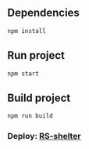 ## Dependencies 

```bash
npm install
```

## Run project

```bash
npm start
```

## Build project

```bash
npm run build
```

### Deploy:  [RS-shelter](https://rolling-scopes-school.github.io/basilik1-JSFE2023Q1/shelter/index.html)